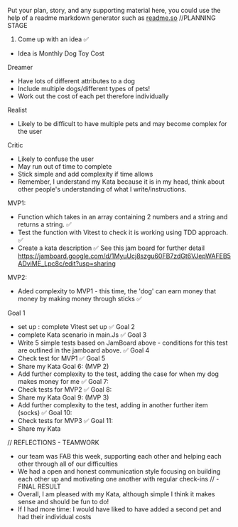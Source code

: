 Put your plan, story, and any supporting material here, you could use the help of a readme markdown generator such as [readme.so](https://readme.so/)
//PLANNING STAGE

1. Come up with an idea ✅

- Idea is Monthly Dog Toy Cost

Dreamer

- Have lots of different attributes to a dog
- Include multiple dogs/different types of pets!
- Work out the cost of each pet therefore individually

Realist

- Likely to be difficult to have multiple pets and may become complex for the user

Critic

- Likely to confuse the user
- May run out of time to complete
- Stick simple and add complexity if time allows
- Remember, I understand my Kata because it is in my head, think about other people's understanding of what I write/instructions.

MVP1:

- Function which takes in an array containing 2 numbers and a string and returns a string. ✅
- Test the function with Vitest to check it is working using TDD approach. ✅
- Create a kata description ✅
  See this jam board for further detail https://jamboard.google.com/d/1MyuUcj8szgu60FB7zdGt6VJepWAFEB5ADviME_Lpc8c/edit?usp=sharing

MVP2:

- Aded complexity to MVP1 - this time, the 'dog' can earn money that money by making money through sticks
  ✅

Goal 1

- set up : complete Vitest set up ✅
  Goal 2
- complete Kata scenario in main.Js ✅
  Goal 3
- Write 5 simple tests based on JamBoard above - conditions for this test are outlined in the jamboard above. ✅
  Goal 4
- Check test for MVP1 ✅
  Goal 5
- Share my Kata
  Goal 6: (MVP 2)
- Add further complexity to the test, adding the case for when my dog makes money for me ✅
  Goal 7:
- Check tests for MVP2 ✅
  Goal 8:
- Share my Kata
  Goal 9: (MVP 3)
- Add further complexity to the test, adding in another further item (socks) ✅
  Goal 10:
- Check tests for MVP3 ✅
  Goal 11:
- Share my Kata

// REFLECTIONS - TEAMWORK

- our team was FAB this week, supporting each other and helping each other through all of our difficulties
- We had a open and honest communication style focusing on building each other up and motivating one another with regular check-ins
  // - FINAL RESULT
- Overall, I am pleased with my Kata, although simple I think it makes sense and should be fun to do!
- If I had more time: I would have liked to have added a second pet and had their individual costs
